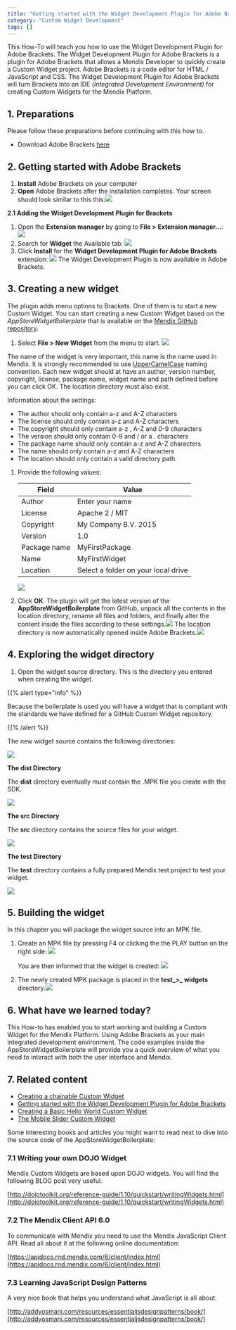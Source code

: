 ```yaml
---
title: "Getting started with the Widget Development Plugin for Adobe Brackets"
category: "Custom Widget Development"
tags: []
---
```

This How-To will teach you how to use the Widget Development Plugin for Adobe Brackets. The Widget Development Plugin for Adobe Brackets is a plugin for Adobe Brackets that allows a Mendix Developer to quickly create a Custom Widget project. Adobe Brackets is a code editor for HTML / JavaScript and CSS. The Widget Development Plugin for Adobe Brackets will turn Brackets into an IDE (_Integrated Development Environment)_ for creating Custom Widgets for the Mendix Platform.

## 1\. Preparations

Please follow these preparations before continuing with this how to.

*   Download Adobe Brackets [here](https://github.com/adobe/brackets/releases/tag/release-1.1)

## 2\. Getting started with Adobe Brackets

1.  **Install** Adobe Brackets on your computer
2.  **Open** Adobe Brackets after the installation completes. Your screen should look similar to this this:![](attachments/18448565/18579936.png)

**2.1 Adding the Widget Development Plugin for Brackets**

1.  Open the **Extension manager** by going to **File > Extension manager...**:
    ![](attachments/18448565/18579913.png)
2.  Search for **Widget** the Available tab:
    ![](attachments/18448565/18579912.png)
3.  Click **Install** for the **Widget Development Plugin for Adobe Brackets** extension:
    ![](attachments/18448565/18579911.png)
    The Widget Development Plugin is now available in Adobe Brackets.

## 3\. Creating a new widget

The plugin adds menu options to Brackets. One of them is to start a new Custom Widget. You can start creating a new Custom Widget based on the _AppStoreWidgetBoilerplate_ that is available on the [Mendix GitHub repository](https://github.com/mendix/AppStoreWidgetBoilerplate).

1.  Select **File > New Widget** from the menu to start.
    ![](attachments/18448565/18579932.png)

The name of the widget is very important, this name is the name used in Mendix. It is strongly recommended to use [UpperCamelCase](http://en.wikipedia.org/wiki/CamelCase) naming convention. Each new widget should at have an author, version number, copyright, license, package name, widget name and path defined before you can click OK. The location directory must also exist.

Information about the settings:

*   The author should only contain a-z and A-Z characters
*   The license should only contain a-z and A-Z characters
*   The copyright should only contain a-z , A-Z and 0-9 characters
*   The version should only contain 0-9 and / or a . characters
*   The package name should only contain a-z and A-Z characters
*   The name should only contain a-z and A-Z characters
*   The location should only contain a valid directory path

1.  Provide the following values:

    | Field | Value |
    | --- | --- |
    | Author | Enter your name |
    | License | Apache 2 / MIT |
    | Copyright | My Company B.V. 2015 |
    | Version | 1.0 |
    | Package name | MyFirstPackage |
    | Name | MyFirstWidget |
    | Location | Select a folder on your local drive |

    ![](attachments/18448565/18579903.png)

2.  Click **OK**.
    The plugin will get the latest version of the **AppStoreWidgetBoilerplate** from GitHub, unpack all the contents in the location directory, rename all files and folders, and finally alter the content inside the files according to these settings.![](attachments/18448565/18579928.png)
    The location directory is now automatically opened inside Adobe Brackets.![](attachments/18448565/18579926.png)

## 4\. Exploring the widget directory

1.  Open the widget source directory. This is the directory you entered when creating the widget.

{{% alert type="info" %}}

Because the boilerplate is used you will have a widget that is compliant with the standards we have defined for a GitHub Custom Widget repository.

{{% /alert %}}

The new widget source contains the following directories:

![](attachments/18448565/18579910.png)

**The dist Directory**

The **dist** directory eventually must contain the .MPK file you create with the SDK.

![](attachments/18448565/18579909.png)

**The src Directory**

The **src** directory contains the source files for your widget.

![](attachments/18448565/18579922.png)

**The test Directory**

The **test** directory contains a fully prepared Mendix test project to test your widget.

![](attachments/18448565/18579921.png)

## 5\. Building the widget

In this chapter you will package the widget source into an MPK file.

1.  Create an MPK file by pressing F4 or clicking the the PLAY button on the right side:
    ![](attachments/18448565/18579908.png)

    You are then informed that the widget is created:
    ![](attachments/18448565/18579907.png)
2.  The newly created MPK package is placed in the **test_>_ widgets** directory.![](attachments/18448565/18579918.png)

## 6\. What have we learned today?

This How-to has enabled you to start working and building a Custom Widget for the Mendix Platform. Using Adobe Brackets as your main integrated development environment. The code examples inside the AppStoreWidgetBoilerplate will provide you a quick overview of what you need to interact with both the user interface and Mendix.

## 7\. Related content

*   [Creating a chainable Custom Widget](create-a-chainable-custom-widget)
*   [Getting started with the Widget Development Plugin for Adobe Brackets](getting-started-with-the-widget-development-plugin-for-adobe-brackets)
*   [Creating a Basic Hello World Custom Widget](create-a-basic-hello-world-custom-widget)
*   [The Mobile Slider Custom Widget](the-mobile-slider-custom-widget)



Some interesting books and articles you might want to read next to dive into the source code of the AppStoreWidgetBoilerplate:

### 7.1 Writing your own DOJO Widget

Mendix Custom Widgets are based upon DOJO widgets. You will find the following BLOG post very useful.

[http://dojotoolkit.org/reference-guide/1.10/quickstart/writingWidgets.html](http://dojotoolkit.org/reference-guide/1.10/quickstart/writingWidgets.html)

### 7.2 The Mendix Client API 6.0

To communicate with Mendix you need to use the Mendix JavaScript Client API. Read all about it at the following online documentation:

[https://apidocs.rnd.mendix.com/6/client/index.html](https://apidocs.rnd.mendix.com/6/client/index.html)

### 7.3 Learning JavaScript Design Patterns

A very nice book that helps you understand what JavaScript is all about.

[http://addyosmani.com/resources/essentialjsdesignpatterns/book/](http://addyosmani.com/resources/essentialjsdesignpatterns/book/)
